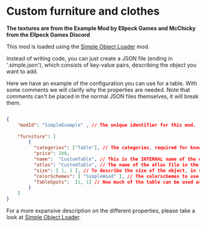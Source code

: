 # Custom furniture and clothes
**The textures are from the Example Mod by Ellpeck Games and McChicky from the Ellpeck Games Discord**

This mod is loaded using the [Simple Object Loader](https://github.com/Sir-Fenrir/simple-object-loader) mod.

Instead of writing code, you can just create a JSON file (ending in '.simple.json'), which consists of key-value pairs, describing the object you want to add.

Here we have an example of the configuration you can use for a table. With some comments we will clarify why the properties are needed. Note that comments can't be placed in the normal JSON files themselves, it will break them.

```json

{
	"modId": "SimpleExample" , // The unique identifier for this mod.
	
	"furniture": [
		{
		  "categories": ["Table"], // The categories, required for knowing what the object should do (in this case, be a table)
		  "price": 200,
		  "name":  "CustomTable", // This is the INTERNAL name of the object, not the one shows in menus. Should correspond with the name in the atlas file (if any) and the localization files.
		  "atlas": "CustomTable", // The name of the atlas file in the same directory (if any)
		  "size": [ 1, 1 ], // To describe the size of the object, in squares (first is x, second is y)
		  "colorSchemes": [ "SimpleWood" ], // The colorschemes to use.
		  "TableSpots":  [1, 1] // How much of the table can be used as a table to slot seats and place items. I think it can be the same as the size.
		}
	]
}


```

For a more expansive description on the different properties, please take a look at [Simple Object Loader](https://github.com/Sir-Fenrir/simple-object-loader).